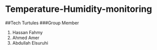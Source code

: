 # Temperature-Humidity-monitoring
##Tech Turtules 
###Group Member
1. Hassan Fahmy 
2. Ahmed Amer
3. Abdullah Elsuruhi



